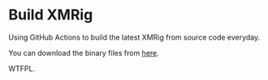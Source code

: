 # Build XMRig

Using GitHub Actions to build the latest XMRig from source code everyday.

You can download the binary files from [here](https://github.com/imByteCat/build-xmrig/actions).

WTFPL.
